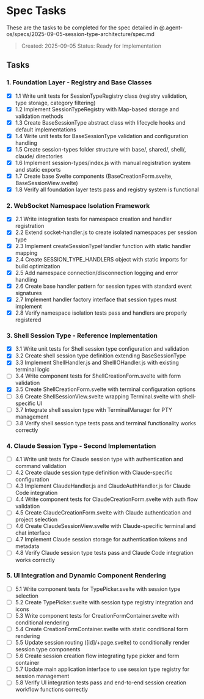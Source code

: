 # Spec Tasks

These are the tasks to be completed for the spec detailed in @.agent-os/specs/2025-09-05-session-type-architecture/spec.md

> Created: 2025-09-05
> Status: Ready for Implementation

## Tasks

### 1. Foundation Layer - Registry and Base Classes

- [x] 1.1 Write unit tests for SessionTypeRegistry class (registry validation, type storage, category filtering)
- [x] 1.2 Implement SessionTypeRegistry with Map-based storage and validation methods
- [x] 1.3 Create BaseSessionType abstract class with lifecycle hooks and default implementations
- [x] 1.4 Write unit tests for BaseSessionType validation and configuration handling
- [x] 1.5 Create session-types folder structure with base/, shared/, shell/, claude/ directories
- [x] 1.6 Implement session-types/index.js with manual registration system and static exports
- [x] 1.7 Create base Svelte components (BaseCreationForm.svelte, BaseSessionView.svelte)
- [x] 1.8 Verify all foundation layer tests pass and registry system is functional

### 2. WebSocket Namespace Isolation Framework

- [x] 2.1 Write integration tests for namespace creation and handler registration
- [x] 2.2 Extend socket-handler.js to create isolated namespaces per session type
- [x] 2.3 Implement createSessionTypeHandler function with static handler mapping
- [x] 2.4 Create SESSION_TYPE_HANDLERS object with static imports for build optimization
- [x] 2.5 Add namespace connection/disconnection logging and error handling
- [x] 2.6 Create base handler pattern for session types with standard event signatures
- [x] 2.7 Implement handler factory interface that session types must implement
- [x] 2.8 Verify namespace isolation tests pass and handlers are properly registered

### 3. Shell Session Type - Reference Implementation

- [x] 3.1 Write unit tests for Shell session type configuration and validation
- [x] 3.2 Create shell session type definition extending BaseSessionType
- [x] 3.3 Implement ShellHandler.js and ShellIOHandler.js with existing terminal logic
- [ ] 3.4 Write component tests for ShellCreationForm.svelte with form validation
- [x] 3.5 Create ShellCreationForm.svelte with terminal configuration options
- [ ] 3.6 Create ShellSessionView.svelte wrapping Terminal.svelte with shell-specific UI
- [ ] 3.7 Integrate shell session type with TerminalManager for PTY management
- [ ] 3.8 Verify shell session type tests pass and terminal functionality works correctly

### 4. Claude Session Type - Second Implementation

- [ ] 4.1 Write unit tests for Claude session type with authentication and command validation
- [ ] 4.2 Create claude session type definition with Claude-specific configuration
- [ ] 4.3 Implement ClaudeHandler.js and ClaudeAuthHandler.js for Claude Code integration
- [ ] 4.4 Write component tests for ClaudeCreationForm.svelte with auth flow validation
- [ ] 4.5 Create ClaudeCreationForm.svelte with Claude authentication and project selection
- [ ] 4.6 Create ClaudeSessionView.svelte with Claude-specific terminal and chat interface
- [ ] 4.7 Implement Claude session storage for authentication tokens and metadata
- [ ] 4.8 Verify Claude session type tests pass and Claude Code integration works correctly

### 5. UI Integration and Dynamic Component Rendering

- [ ] 5.1 Write component tests for TypePicker.svelte with session type selection
- [ ] 5.2 Create TypePicker.svelte with session type registry integration and icons
- [ ] 5.3 Write component tests for CreationFormContainer.svelte with conditional rendering
- [ ] 5.4 Create CreationFormContainer.svelte with static conditional form rendering
- [ ] 5.5 Update session routing ([id]/+page.svelte) to conditionally render session type components
- [ ] 5.6 Create session creation flow integrating type picker and form container
- [ ] 5.7 Update main application interface to use session type registry for session management
- [ ] 5.8 Verify UI integration tests pass and end-to-end session creation workflow functions correctly
